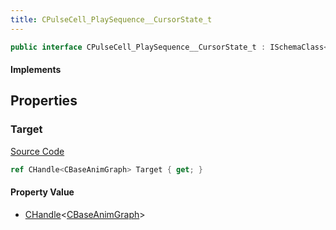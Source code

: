 ```yaml
---
title: CPulseCell_PlaySequence__CursorState_t
---
```


```csharp
public interface CPulseCell_PlaySequence__CursorState_t : ISchemaClass<CPulseCell_PlaySequence__CursorState_t>, ISchemaField, ISchemaClass, INativeHandle
```

#### Implements

## Properties

### Target

[Source Code](https://github.com/swiftly-solution/swiftlys2/blob/main/managed/src/SwiftlyS2.Generated/Schemas/Interfaces/CPulseCell_PlaySequence__CursorState_t.cs#L17)

```csharp
ref CHandle<CBaseAnimGraph> Target { get; }
```

#### Property Value

- [CHandle](/docs/api/shared/natives/chandle-1)<[CBaseAnimGraph](/docs/api/shared/schemadefinitions/cbaseanimgraph)>

